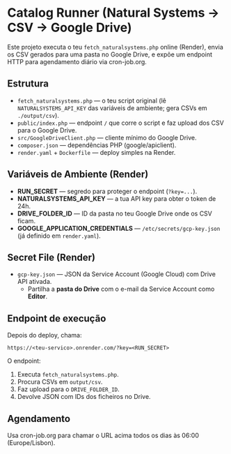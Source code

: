 # Catalog Runner (Natural Systems → CSV → Google Drive)

Este projeto executa o teu `fetch_naturalsystems.php` online (Render), envia os CSV gerados para uma pasta no Google Drive, e expõe um endpoint HTTP para agendamento diário via cron-job.org.

## Estrutura
- `fetch_naturalsystems.php` — o teu script original (lê `NATURALSYSTEMS_API_KEY` das variáveis de ambiente; gera CSVs em `./output/csv`).
- `public/index.php` — endpoint `/` que corre o script e faz upload dos CSV para o Google Drive.
- `src/GoogleDriveClient.php` — cliente mínimo do Google Drive.
- `composer.json` — dependências PHP (google/apiclient).
- `render.yaml` + `Dockerfile` — deploy simples na Render.

## Variáveis de Ambiente (Render)
- **RUN_SECRET** — segredo para proteger o endpoint (`?key=...`).
- **NATURALSYSTEMS_API_KEY** — a tua API key para obter o token de 24h.
- **DRIVE_FOLDER_ID** — ID da pasta no teu Google Drive onde os CSV ficam.
- **GOOGLE_APPLICATION_CREDENTIALS** — `/etc/secrets/gcp-key.json` (já definido em `render.yaml`).

## Secret File (Render)
- `gcp-key.json` — JSON da Service Account (Google Cloud) com Drive API ativada.
  - Partilha a **pasta do Drive** com o e-mail da Service Account como **Editor**.

## Endpoint de execução
Depois do deploy, chama:
```
https://<teu-servico>.onrender.com/?key=<RUN_SECRET>
```
O endpoint:
1. Executa `fetch_naturalsystems.php`.
2. Procura CSVs em `output/csv`.
3. Faz upload para o `DRIVE_FOLDER_ID`.
4. Devolve JSON com IDs dos ficheiros no Drive.

## Agendamento
Usa cron-job.org para chamar o URL acima todos os dias às 06:00 (Europe/Lisbon).

